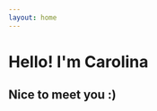 ```yaml
---
layout: home
---
```


<!----Fundo bonito+ foto minha e quero colocar um texto mais personalizado -->

<h1>Hello! I'm Carolina</h1>
<h2>Nice to meet you :)</h2>

